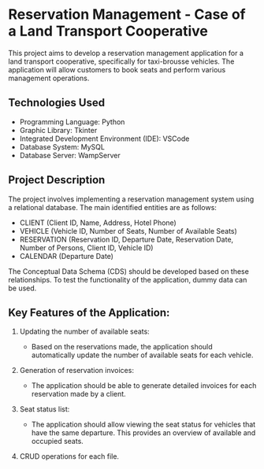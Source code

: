 # Reservation Management - Case of a Land Transport Cooperative

This project aims to develop a reservation management application for a land transport cooperative, specifically for taxi-brousse vehicles. The application will allow customers to book seats and perform various management operations.

## Technologies Used
- Programming Language: Python
- Graphic Library: Tkinter
- Integrated Development Environment (IDE): VSCode
- Database System: MySQL
- Database Server: WampServer

## Project Description
The project involves implementing a reservation management system using a relational database. The main identified entities are as follows:

- CLIENT (Client ID, Name, Address, Hotel Phone)
- VEHICLE (Vehicle ID, Number of Seats, Number of Available Seats)
- RESERVATION (Reservation ID, Departure Date, Reservation Date, Number of Persons, Client ID, Vehicle ID)
- CALENDAR (Departure Date)

The Conceptual Data Schema (CDS) should be developed based on these relationships. To test the functionality of the application, dummy data can be used.

## Key Features of the Application:

1. Updating the number of available seats:
   - Based on the reservations made, the application should automatically update the number of available seats for each vehicle.

2. Generation of reservation invoices:
   - The application should be able to generate detailed invoices for each reservation made by a client.

3. Seat status list:
   - The application should allow viewing the seat status for vehicles that have the same departure. This provides an overview of available and occupied seats.

4. CRUD operations for each file.
